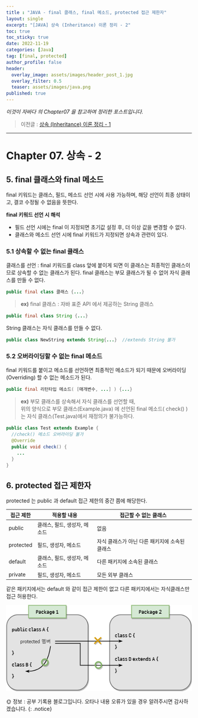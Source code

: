 ```yaml
---
title : "JAVA - final 클래스, final 메소드, protected 접근 제한자"
layout: single
excerpt: "[JAVA] 상속 (Inheritance) 이론 정리 - 2"
toc: true
toc_sticky: true
date: 2022-11-19
categories: [Java]
tag: [final, protected]
author_profile: false
header:
  overlay_image: assets/images/header_post_1.jpg
  overlay_filter: 0.5 
  teaser: assets/images/java.png
published: true
---
```


*<i class="fa fa-info-circle" aria-hidden="true"></i> 이것이 자바다 의 Chapter07 을 참고하여 정리한 포스트입니다.*  

> 이전글
: [상속 (Inheritance) 이론 정리 - 1](https://sun0te.github.io/java/Inheritance_01/)  

---

# Chapter 07. 상속 - 2

## 5. final 클래스와 final 메소드   

final 키워드는 클래스, 필드, 메소드 선언 시에 사용 가능하며, 해당 선언이 최종 상태이고, 결코 수정될 수 없음을 뜻한다.  

**final 키워드 선언 시 해석**  
  - 필드 선언 시에는 final 이 지정되면 초기값 설정 후, 더 이상 값을 변경할 수 없다.  
  - 클래스와 메소드 선언 시에 final 키워드가 지정되면 상속과 관련이 있다. 

### 5.1 상속할 수 없는 final 클래스   
클래스를 선언 : final 키워드를 class 앞에 붙이게 되면 이 클래스는 최종적인 클래스이므로 상속할 수 없는 클래스가 된다. 
final 클래스는 부모 클래스가 될 수 없어 자식 클래스를 만들 수 없다.  
```java
public final class 클래스 {...}
```  

> **ex)** final 클래스 : 자바 표준 API 에서 제공하는 String 클래스
  ```java
  public final class String {...}
  ```  
String 클래스는 자식 클래스를 만들 수 없다.
  ```java
  public class NewString extends String{...}  //extends String 불가 
  ```

### 5.2 오버라이딩할 수 없는 final 메소드   
final 키워드를 붙이고 메소드를 선언하면 최종적인 메소드가 되기 때문에 오버라이딩(Overriding) 할 수 없는 메소드가 된다.   
```java
public final 리턴타입 메소드( [매개변수, ...] ) {...}
```
> **ex)** 부모 클래스를 상속해서 자식 클래스를 선언할 때,  
위의 양식으로 부모 클래스(Example.java) 에 선언된 final 메소드( check() )는 자식 클래스(Test.java)에서 재정의가 불가능하다.  

```java
public class Test extends Example {
  //check() 메소드 오버라이딩 불가
  @Override
  public void check() {
    ...
  }
}
```

## 6. protected 접근 제한자  
protected 는 public 과 default 접근 제한의 중간 쯤에 해당한다.  

| 접근 제한 | 적용할 내용 | 접근할 수 없는 클래스 |
|----------|-------------|---------------------|
| public | 클래스, 필드, 생성자, 메소드 | 없음 |
| protected | 필드, 생성자, 메소드 | 자식 클래스가 아닌 다른 패키지에 소속된 클래스 |
| default | 클래스, 필드, 생성자, 메소드 | 다른 패키지에 소속된 클래스 |
| private | 필드, 생성자, 메소드 | 모든 외부 클래스 |

같은 패키지에서는 default 와 같이 접근 제한이 없고 다른 패키지에서는 자식클래스만 접근 허용한다.  
<center><img src="/images/2022-11-18-java_Inheritance/protected.png"></center>  

🌞 정보 : 공부 기록용 블로그입니다. 오타나 내용 오류가 있을 경우 알려주시면 감사하겠습니다.
{: .notice}
